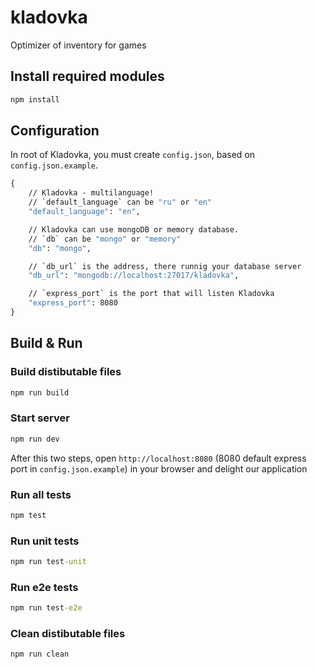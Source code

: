 # kladovka

Optimizer of inventory for games

## Install required modules

```bat
npm install
```

## Configuration

In root of Kladovka, you must create `config.json`, based on `config.json.example`.

```bat
{
    // Kladovka - multilanguage!
    // `default_language` can be "ru" or "en"
    "default_language": "en",

    // Kladovka can use mongoDB or memory database.
    // `db` can be "mongo" or "memory"
    "db": "mongo",

    // `db_url` is the address, there runnig your database server
    "db_url": "mongodb://localhost:27017/kladovka",

    // `express_port` is the port that will listen Kladovka
    "express_port": 8080
}
```

## Build & Run

### Build distibutable files

```bat
npm run build
```

### Start server

```bat
npm run dev
```

After this two steps, open `http://localhost:8080` (8080 default express port in `config.json.example`) in your browser and delight our application

### Run all tests

```bat
npm test
```

### Run unit tests

```bat
npm run test-unit
```

### Run e2e tests

```bat
npm run test-e2e
```

### Clean distibutable files

```bat
npm run clean
```